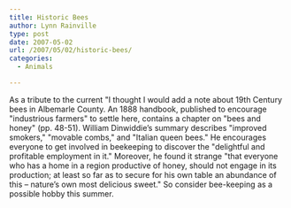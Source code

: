 ```yaml
---
title: Historic Bees
author: Lynn Rainville
type: post
date: 2007-05-02
url: /2007/05/02/historic-bees/
categories:
  - Animals

---
```

As a tribute to the current "[](http://www.nytimes.com/2007/02/27/business/27bees.html?ex=1330232400&en=3aaa0148837b8977&ei=5088)I thought I would add a note about 19th Century bees in Albemarle County. An 1888 handbook, published to encourage "industrious farmers" to settle here, contains a chapter on "bees and honey" (pp. 48-51). William Dinwiddie&#8217;s summary describes "improved smokers," "movable combs," and "Italian queen bees." He encourages everyone to get involved in beekeeping to discover the "delightful and profitable employment in it." Moreover, he found it strange "that everyone who has a home in a region productive of honey, should not engage in its production; at least so far as to secure for his own table an abundance of this &#8211; nature&#8217;s own most delicious sweet." So consider bee-keeping as a possible hobby this summer.
